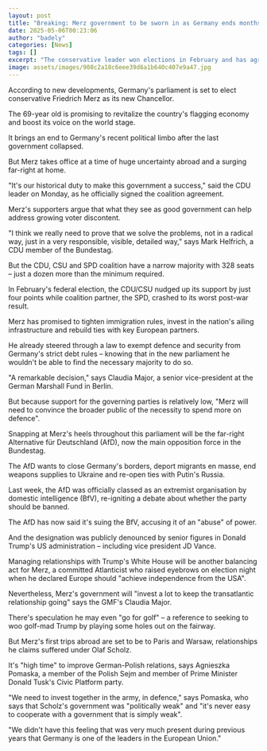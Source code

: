 ```yaml
---
layout: post
title: "Breaking: Merz government to be sworn in as Germany ends months of stalemate"
date: 2025-05-06T00:23:06
author: "badely"
categories: [News]
tags: []
excerpt: "The conservative leader won elections in February and has agreed a coalition deal with the centre left."
image: assets/images/908c2a18c6eee39d6a1b640c407e9a47.jpg
---
```


According to new developments, Germany's parliament is set to elect conservative Friedrich Merz as its new Chancellor.

The 69-year old is promising to revitalize the country's flagging economy and boost its voice on the world stage.

It brings an end to Germany's recent political limbo after the last government collapsed.

But Merz takes office at a time of huge uncertainty abroad and a surging far-right at home.

"It's our historical duty to make this government a success," said the CDU leader on Monday, as he officially signed the coalition agreement.

Merz's supporters argue that what they see as good government can help address growing voter discontent.

"I think we really need to prove that we solve the problems, not in a radical way, just in a very responsible, visible, detailed way," says Mark Helfrich, a CDU member of the Bundestag.

But the CDU, CSU and SPD coalition have a narrow majority with 328 seats – just a dozen more than the minimum required.

In February's federal election, the CDU/CSU nudged up its support by just four points while coalition partner, the SPD, crashed to its worst post-war result.

Merz has promised to tighten immigration rules, invest in the nation's ailing infrastructure and rebuild ties with key European partners.

He already steered through a law to exempt defence and security from Germany's strict debt rules – knowing that in the new parliament he wouldn't be able to find the necessary majority to do so.

"A remarkable decision," says Claudia Major, a senior vice-president at the German Marshall Fund in Berlin.

But because support for the governing parties is relatively low, "Merz will need to convince the broader public of the necessity to spend more on defence".

Snapping at Merz's heels throughout this parliament will be the far-right Alternative für Deutschland (AfD), now the main opposition force in the Bundestag.

The AfD wants to close Germany's borders, deport migrants en masse, end weapons supplies to Ukraine and re-open ties with Putin's Russia.

Last week, the AfD was officially classed as an extremist organisation by domestic intelligence (BfV), re-igniting a debate about whether the party should be banned.

The AfD has now said it's suing the BfV, accusing it of an "abuse" of power.

And the designation was publicly denounced by senior figures in Donald Trump's US administration – including vice president JD Vance.

Managing relationships with Trump's White House will be another balancing act for Merz, a committed Atlanticist who raised eyebrows on election night when he declared Europe should "achieve independence from the USA".

Nevertheless, Merz's government will "invest a lot to keep the transatlantic relationship going" says the GMF's Claudia Major.

There's speculation he may even "go for golf" – a reference to seeking to woo golf-mad Trump by playing some holes out on the fairway.

But Merz's first trips abroad are set to be to Paris and Warsaw, relationships he claims suffered under Olaf Scholz.

It's "high time" to improve German-Polish relations, says Agnieszka Pomaska, a member of the Polish Sejm and member of Prime Minister Donald Tusk's Civic Platform party.

"We need to invest together in the army, in defence," says Pomaska, who says that Scholz's government was "politically weak" and "it's never easy to cooperate with a government that is simply weak".

"We didn't have this feeling that was very much present during previous years that Germany is one of the leaders in the European Union."


